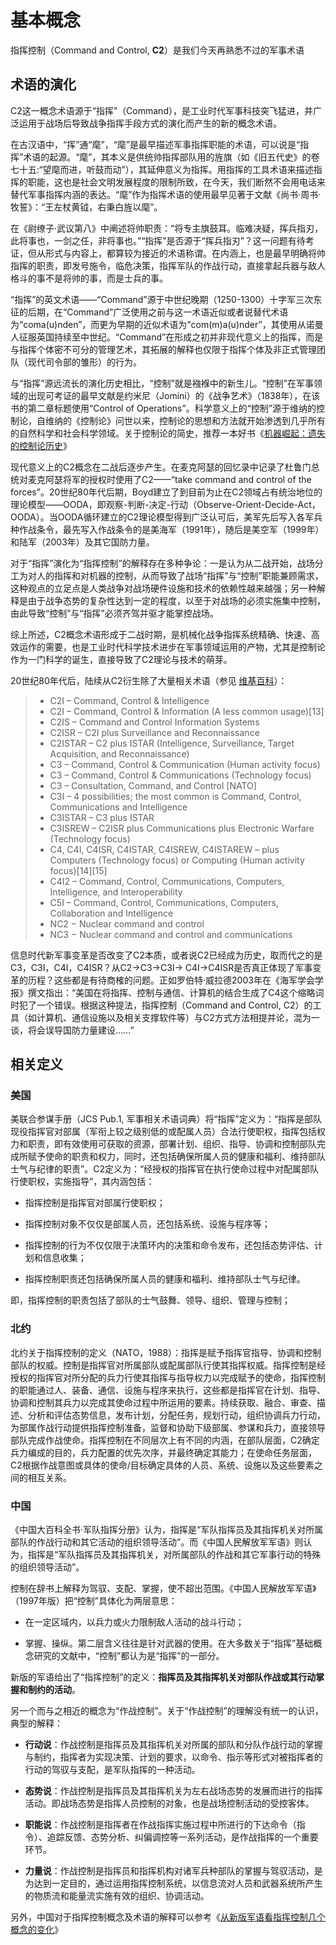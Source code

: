 # 基本概念

指挥控制（Command and Control, **C2**）是我们今天再熟悉不过的军事术语



## 术语的演化

C2这一概念术语源于“指挥”（Command），是工业时代军事科技突飞猛进，并广泛运用于战场后导致战争指挥手段方式的演化而产生的新的概念术语。

在古汉语中，“挥”通“麾”，“麾”是最早描述军事指挥职能的术语，可以说是“指挥”术语的起源。“麾”，其本义是供统帅指挥部队用的旌旗（如《旧五代史》的卷七十五:“望麾而进，听鼓而动”），其延伸意义为指挥。用指挥的工具术语来描述指挥的职能，这也是社会文明发展程度的限制所致，在今天，我们断然不会用电话来替代军事指挥内涵的表达。“麾”作为指挥术语的使用最早见著于文献《尚书·周书·牧誓》：“王左杖黄钺，右秉白旌以麾”。

在《尉缭子·武议第八》中阐述将帅职责：“将专主旗鼓耳。临难决疑，挥兵指刃，此将事也，一剑之任，非将事也。”“指挥”是否源于“挥兵指刃”？这一问题有待考证，但从形式与内容上，都算较为接近的术语称谓。在内涵上，也是最早明确将帅指挥的职责，即发号施令，临危决策，指挥军队的作战行动，直接拿起兵器与敌人格斗的事不是将帅的事，而是士兵的事。

“指挥”的英文术语——“Command”源于中世纪晚期（1250-1300）十字军三次东征的后期，在“Command”广泛使用之前与这一术语近似或者说替代术语为“coma(u)nden”，而更为早期的近似术语为“com(m)a(u)nder”，其使用从诺曼人征服英国持续至中世纪。“Command”在形成之初并非现代意义上的指挥，而是与指挥个体密不可分的管理艺术，其拓展的解释也仅限于指挥个体及非正式管理团队（现代司令部的雏形）的行为。

与“指挥”源远流长的演化历史相比，“控制”就是襁褓中的新生儿。“控制”在军事领域的出现可考证的最早文献是约米尼（Jomini）的《战争艺术》（1838年），在该书的第二章标题使用“Control of Operations”。科学意义上的“控制”源于维纳的控制论，自维纳的《控制论》问世以来，控制论的思想和方法就开始渗透到几乎所有的自然科学和社会科学领域。关于控制论的简史，推荐一本好书《[机器崛起：遗失的控制论历史](http://product.dangdang.com/25084041.html)》


现代意义上的C2概念在二战后逐步产生。在麦克阿瑟的回忆录中记录了杜鲁门总统对麦克阿瑟将军的授权时使用了C2——“take command and control of the forces”。20世纪80年代后期，Boyd建立了到目前为止在C2领域占有统治地位的理论模型——OODA，即观察-判断-决定-行动（Observe-Orient-Decide-Act，OODA）。当OODA循环建立的C2理论模型得到广泛认可后，美军先后写入各军兵种作战条令，最先写入作战条令的是美海军（1991年），随后是美空军（1999年）和陆军（2003年）及其它国防力量。

对于“指挥”演化为“指挥控制”的解释存在多种争论：一是认为从二战开始，战场分工为对人的指挥和对机器的控制，从而导致了战场“指挥”与“控制”职能兼顾需求，这种观点的立足点是人类战争对战场硬件设施和技术的依赖性越来越强；另一种解释是由于战争态势的复杂性达到一定的程度，以至于对战场的必须实施集中控制，由此导致“控制”与“指挥”必须齐驾并驱才能掌控战场。

综上所述，C2概念术语形成于二战时期，是机械化战争指挥系统精确、快速、高效运作的需要，也是工业时代科学技术进步在军事领域运用的产物，尤其是控制论作为一门科学的诞生，直接导致了C2理论与技术的萌芽。

20世纪80年代后，陆续从C2衍生除了大量相关术语（参见 [维基百科](https://en.wikipedia.org/wiki/Command_and_control)）：
> * C2I – Command, Control & Intelligence
> * C2I – Command, Control & Information (A less common usage)[13]
> * C2IS – Command and Control Information Systems
> * C2ISR – C2I plus Surveillance and Reconnaissance
> * C2ISTAR – C2 plus ISTAR (Intelligence, Surveillance, Target Acquisition, and Reconnaissance)
> * C3 – Command, Control & Communication (Human activity focus)
> * C3 – Command, Control & Communications (Technology focus)
> * C3 – Consultation, Command, and Control [NATO]
> * C3I – 4 possibilities; the most common is Command, Control, Communications and Intelligence
> * C3ISTAR – C3 plus ISTAR
> * C3ISREW – C2ISR plus Communications plus Electronic Warfare (Technology focus)
> * C4, C4I, C4ISR, C4ISTAR, C4ISREW, C4ISTAREW – plus Computers (Technology focus) or Computing (Human activity focus)[14][15]
> * C4I2 – Command, Control, Communications, Computers, Intelligence, and Interoperability
> * C5I – Command, Control, Communications, Computers, Collaboration and Intelligence
> * NC2 − Nuclear command and control
> * NC3 − Nuclear command and control and communications


信息时代新军事变革是否改变了C2本质，或者说C2已经成为历史，取而代之的是C3，C3I，C4I，C4ISR？从C2→C3→C3I→ C4I→C4ISR是否真正体现了军事变革的历程？这些都是有待商榷的问题。正如罗伯特·威拉德2003年在《海军学会学报》撰文指出：“美国在将指挥、控制与通信、计算机的结合生成了C4这个缩略词时犯了一个错误。根据这种提法，指挥控制（Command and Control, C2）的工具（如计算机、通信设施以及相关支撑软件等）与C2方式方法相提并论，混为一谈，将会误导国防力量建设……”


##  相关定义
### 美国

美联合参谋手册（JCS Pub.1, 军事相关术语词典）将“指挥”定义为：“指挥是部队现役指挥官对部属（军衔上较之级别低的或配属人员）合法行使职权，指挥包括权力和职责，即有效使用可获取的资源，部署计划、组织、指导、协调和控制部队完成所赋予使命的职责和权力，同时，还包括确保所属人员的健康和福利、维持部队士气与纪律的职责”。C2定义为：“经授权的指挥官在执行使命过程中对配属部队行使职权，实施指导”，其内涵包括：

 * 指挥控制是指挥官对部属行使职权；

 * 指挥控制对象不仅仅是部属人员，还包括系统、设施与程序等；

 * 指挥控制的行为不仅仅限于决策环内的决策和命令发布，还包括态势评估、计划和信息收集；

 * 指挥控制职责还包括确保所属人员的健康和福利、维持部队士气与纪律。



即，指挥控制的职责包括了部队的士气鼓舞、领导、组织、管理与控制；


### 北约

北约关于指挥控制的定义（NATO，1988）：指挥是赋予指挥官指导、协调和控制部队的权威。控制是指挥官对所属部队或配属部队行使其指挥权威。指挥控制是经授权的指挥官对所分配的兵力行使其指挥与指导权力以完成赋予的使命，指挥控制的职能通过人、装备、通信、设施与程序来执行，这些都是指挥官在计划、指导、协调和控制其兵力以完成其使命过程中所运用的要素。持续获取、融合、审查、描述、分析和评估态势信息，发布计划，分配任务，规划行动，组织协调兵力行动，为部属作战行动提供指挥控制准备，监督和协助下级部属、参谋和兵力，直接领导部队完成作战使命。指挥控制在不同层次上有不同的内涵，在部队层面，C2确定兵力编成的目的，兵力配置的优先次序，并最终确定其能力；在使命任务层面，C2根据作战意图或具体的使命/目标确定具体的人员、系统、设施以及这些要素之间的相互关系。


### 中国
《中国大百科全书·军队指挥分册》认为，指挥是“军队指挥员及其指挥机关对所属部队的作战行动和其它活动的组织领导活动”。而《中国人民解放军军语》则认为，指挥是“军队指挥员及其指挥机关，对所属部队的作战和其它军事行动的特殊的组织领导活动”。



控制在辞书上解释为驾驭、支配、掌握，使不超出范围。《中国人民解放军军语》（1997年版）把“控制”具体化为两层意思：

* 在一定区域内，以兵力或火力限制敌人活动的战斗行动；

* 掌握、操纵。第二层含义往往是针对武器的使用。在大多数关于“指挥”基础概念研究的文献中，“控制”都认为是“指挥”的一部分。



新版的军语给出了“指挥控制”的定义：**指挥员及其指挥机关对部队作战或其行动掌握和制约的活动**。

另一个而与之相近的概念为“作战控制”。关于“作战控制”的理解没有统一的认识，典型的解释：

 - **行动说**：作战控制是指挥员及其指挥机关对所属的部队和分队作战行动的掌握与制约，指挥者为实现决策、计划的要求，以命令、指示等形式对被指挥者的行动的驾驭与支配，是军队指挥的一种活动。

 - **态势说**：作战控制是指挥员及其指挥机关为左右战场态势的发展而进行的指挥活动。即战场态势是指挥人员控制的对象，也是战场控制活动的受控客体。

 - **职能说**：作战控制是指挥者在作战指挥实施过程中所进行的下达命令（指令）、追踪反馈、态势分析、纠偏调控等一系列活动，是作战指挥的一个重要环节。

 - **力量说**：作战控制是指挥员和指挥机构对诸军兵种部队的掌握与驾驭活动，是为达到一定目的，通过运用指挥控制系统，以信息流对人员和武器系统所产生的物质流和能量流实施有效的组织、协调活动。



另外，中国对于指挥控制概念及术语的解释可以参考《[从新版军语看指挥控制几个概念的变化](http://mall.cnki.net/magazine/Article/OHJG201202008.htm)》



